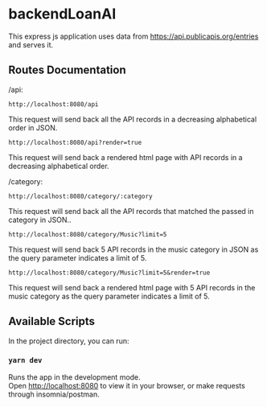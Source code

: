 # backendLoanAI

This express js application uses data from https://api.publicapis.org/entries and serves it.

## Routes Documentation

/api:
  ```
  http://localhost:8080/api
  ```
  This request will send back all the API records in a decreasing alphabetical order in JSON. 
  ```
  http://localhost:8080/api?render=true
  ```
  This request will send back a rendered html page with API records in a decreasing alphabetical order. 
  
/category:
  ```
  http://localhost:8080/category/:category
  ```
  This request will send back all the API records that matched the passed in category in JSON.. 
  ```
  http://localhost:8080/category/Music?limit=5
  ```
  This request will send back 5 API records in the music category in JSON as the query parameter indicates a limit of 5. 
  ```
  http://localhost:8080/category/Music?limit=5&render=true
  ```
  This request will send back a rendered html page with 5 API records in the music category as the query parameter indicates a limit of 5. 

## Available Scripts

In the project directory, you can run:

### `yarn dev`

Runs the app in the development mode.\
Open [http://localhost:8080](http://localhost:8080) to view it in your browser, or make requests through insomnia/postman.

